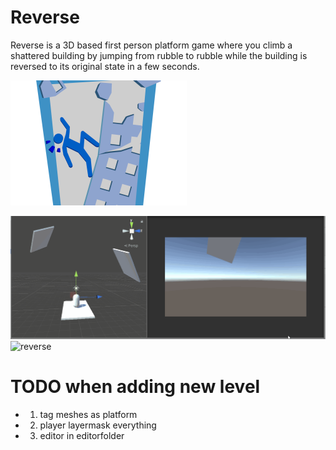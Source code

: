 # Reverse

Reverse is a 3D based first person platform game where you climb a shattered building by jumping from rubble to rubble while the building is reversed to its original state in a few seconds.

![logo](Media/logo.png)

![gameplay](Media/gameplay.gif)
![reverse](Media/reverseParking.gif)

# TODO when adding new level

- 1) tag meshes as platform
- 2) player layermask everything
- 3) editor in editorfolder
